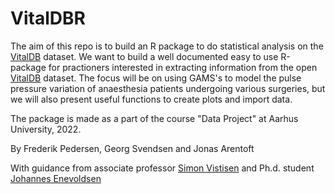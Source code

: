 # VitalDBR
The aim of this repo is to build an R package to do statistical analysis on the [VitalDB](https://vitaldb.net/) dataset. We want to build a well documented easy to use R-package for practioners interested in extracting information from the open [VitalDB](https://vitaldb.net/) dataset. The focus will be on using GAMS's to model the pulse pressure variation of anaesthesia patients undergoing various surgeries, but we will also present useful functions to create plots and import data.  

The package is made as a part of the course "Data Project" at Aarhus University, 2022. 


By Frederik Pedersen, Georg Svendsen and Jonas Arentoft


With guidance from associate professor [Simon Vistisen](https://pure.au.dk/portal/da/persons/simon-tilma-vistisen(fbb332fc-fc77-4471-854f-304fe9bb6eaa).html) and Ph.d. student [Johannes Enevoldsen](https://pure.au.dk/portal/da/persons/johannes-enevoldsen(c31d233d-c018-4ce4-a8cf-0779ed2e4dae).html)
